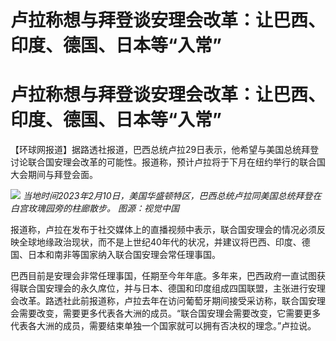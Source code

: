# 卢拉称想与拜登谈安理会改革：让巴西、印度、德国、日本等“入常”

# 卢拉称想与拜登谈安理会改革：让巴西、印度、德国、日本等“入常”

【环球网报道】据路透社报道，巴西总统卢拉29日表示，他希望与美国总统拜登讨论联合国安理会改革的可能性。报道称，预计卢拉将于下月在纽约举行的联合国大会期间与拜登会面。

![](https://inews.gtimg.com/news_bt/ODjKni7hzqSxp7BIB63F-hXQZXR6Y0PoK7HxDQw3ZE0c4AA/1000)
_当地时间2023年2月10日，美国华盛顿特区，巴西总统卢拉同美国总统拜登在白宫玫瑰园旁的柱廊散步。 图源：视觉中国_

报道称，卢拉在发布于社交媒体上的直播视频中表示，联合国安理会的情况必须反映全球地缘政治现状，而不是上世纪40年代的状况，并建议将巴西、印度、德国、日本和南非等国家纳入联合国安理会常任理事国。

巴西目前是安理会非常任理事国，任期至今年年底。多年来，巴西政府一直试图获得联合国安理会的永久席位，并与日本、德国和印度组成四国联盟，主张进行安理会改革。路透社此前报道称，卢拉去年在访问葡萄牙期间接受采访称，联合国安理会需要改变，需要更多代表各大洲的成员。“联合国安理会需要改变，它需要更多代表各大洲的成员，需要结束单独一个国家就可以拥有否决权的理念。”卢拉说。

